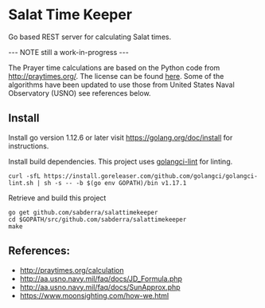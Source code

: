 # Salat Time Keeper
Go based REST server for calculating Salat times.

--- NOTE still a work-in-progress ---

The Prayer time calculations are based on the Python code from http://praytimes.org/. The license can be found [here](License_praytime.org). Some of the algorithms have been updated to use those from United States Naval Observatory (USNO)  see references below.

## Install

Install go version 1.12.6 or later visit https://golang.org/doc/install for instructions.

Install build dependencies. This project uses [golangci-lint](https://github.com/golangci/golangci-lint) for linting. 

```
curl -sfL https://install.goreleaser.com/github.com/golangci/golangci-lint.sh | sh -s -- -b $(go env GOPATH)/bin v1.17.1
```

Retrieve and build this project

```
go get github.com/sabderra/salattimekeeper
cd $GOPATH/src/github.com/sabderra/salattimekeeper
make
```

## References:
* http://praytimes.org/calculation
* http://aa.usno.navy.mil/faq/docs/JD_Formula.php
* http://aa.usno.navy.mil/faq/docs/SunApprox.php
* https://www.moonsighting.com/how-we.html
